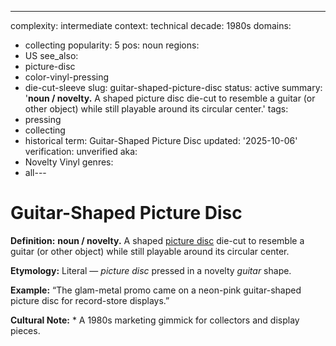 ---
complexity: intermediate
context: technical
decade: 1980s
domains:
- collecting
popularity: 5
pos: noun
regions:
- US
see_also:
- picture-disc
- color-vinyl-pressing
- die-cut-sleeve
slug: guitar-shaped-picture-disc
status: active
summary: '**noun / novelty.** A shaped picture disc die-cut to resemble a guitar (or
  other object) while still playable around its circular center.'
tags:
- pressing
- collecting
- historical
term: Guitar-Shaped Picture Disc
updated: '2025-10-06'
verification: unverified
aka:
- Novelty Vinyl
genres:
- all---

# Guitar-Shaped Picture Disc

**Definition:** **noun / novelty.** A shaped [picture disc](../p/picture-disc.md) die-cut to resemble a guitar (or other object) while still playable around its circular center.

**Etymology:** Literal — *picture disc* pressed in a novelty *guitar* shape.

**Example:** “The glam-metal promo came on a neon-pink guitar-shaped picture disc for record-store displays.”

**Cultural Note:** * A 1980s marketing gimmick for collectors and display pieces.

